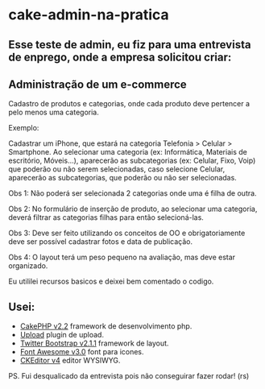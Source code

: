 cake-admin-na-pratica
======================

## Esse teste de admin, eu fiz para uma entrevista de enprego, onde a empresa solicitou criar:

## Administração de um e-commerce
Cadastro de produtos e categorias, onde cada produto deve pertencer a pelo menos uma categoria.

Exemplo:

Cadastrar um iPhone, que estará na categoria Telefonia > Celular > Smartphone. Ao selecionar uma categoria (ex: Informática, Materiais de escritório, Móveis...), aparecerão as subcategorias (ex: Celular, Fixo, Voip) que poderão ou não serem selecionadas, caso selecione Celular, aparecerão as subcategorias, que poderão ou não ser selecionadas. 

Obs 1: Não poderá ser selecionada 2 categorias onde uma é filha de outra. 

Obs 2: No formulário de inserção de produto, ao selecionar uma categoria, deverá filtrar as categorias filhas 
para então selecioná-las.

Obs 3: Deve ser feito utilizando os conceitos de OO e obrigatoriamente deve ser possível cadastrar fotos e data 
de publicação.

Obs 4: O layout terá um peso pequeno na avaliação, mas deve estar organizado.

Eu utililei recursos basicos e deixei bem comentado o codigo.

## Usei:
* [CakePHP v2.2](https://github.com/cakephp/cakephp) framework de desenvolvimento php.
* [Upload](http://github.com/josegonzalez/upload) plugin de upload.
* [Twitter Bootstrap v2.1.1](https://github.com/twitter/bootstrap) framework de layout.
* [Font Awesome v3.0](http://fortawesome.github.com/Font-Awesome/) font para icones.
* [CKEditor v4](http://ckeditor.com/) editor WYSIWYG.

PS. Fui desqualicado da entrevista pois não conseguirar fazer rodar! (rs)



